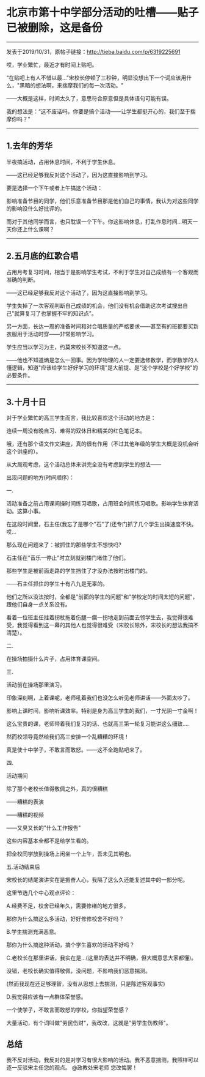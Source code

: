 # 北京市第十中学部分活动的吐槽——贴子已被删除，这是备份
-----------------------------------------------------
发表于2019/10/31，原帖子链接：http://tieba.baidu.com/p/6319225691

哎，学业繁忙，最近才有时间上贴吧。

“在贴吧上有人不惜以最...”宋校长停顿了三秒钟，明显没想出下一个词应该用什么，"黑暗的想法啊，来揣摩我们的每一次活动。"

——大概是这样，时间太久了，意思符合原意但是具体语句可能有误。

我的想法是：“这不废话吗，你要是搞个活动——让学生都挺开心的，我们至于揣摩你吗？”



-------------------
1.去年的芳华
-------------------
半夜搞活动，占用休息时间，不利于学生休息。

——这已经足够我反对这个活动了，因为这直接影响到学习。

要是选择一个下午或者上午搞这个活动：

影响准备节目的同学，他们乐意准备节目那是他们自己的事情，我认为对这些同学的影响没什么好批评的。

而对于其他同学而言，也只耽误一个下午。你这影响休息，打乱作息时间...明天一天你还上什么课啊？



------------------
2.五月底的红歌合唱
------------------
占用月考复习时间，相当于是影响学生考试，不利于学生对自己成绩有一个客观而准确的判断。

——这已经足够我反对这个活动了，因为这直接影响到学习。

学生失掉了一次客观判断自己成绩的机会，他们没有机会借助这次考试搜出自己"就算复习了也掌握不牢的知识点"。

另一方面，长达一周的准备时间和对合唱质量的严格要求——甚至有的班都要买新衣服用于活动时穿——非常影响学习。

学生应当以学习为主，约莫宋校长不知道这一点。

——他也不知道熵是怎么一回事。因为学物理的人一定要选修数学，而学数学的人懂逻辑，知道"应该给学生好好学习的环境"是大前提、是"这个学校是个好学校"的必要条件。



------------------
3.十月十日
------------------
对于学业繁忙的高三学生而言，我比较喜欢这个活动的地方是：

连续一周没有晚自习、难得的双休日和精美的红色笔记本。

哦，还有那个语文作文讲座，真的很有作用（不过其他年级的学生大概是没机会听这个讲座的）。

从大局观考虑，这个活动总体来讲完全没有考虑到学生的想法——

出现问题的地方(时间顺序)：




一.

活动准备之前占用课间操时间练习唱歌，占用班会时间练习唱歌。影响学生体育活动。这算小事。

在这段时间里，石主任(我忘了是哪个"石"了)还专门抓了几个学生出操速度不快。哎...


那么现在问题来了：被抓住的那些学生不想快吗?

石主任在"音乐一停止"时立刻就到楼门堵住了他们。

那些学生是被前面走路的学生挡住了才没办法按时出楼门的。

——石主任抓住的学生十有八九是无辜的。

他们之所以没法按时，全都是"前面的学生的问题"和"学校定的时间太短的问题"，跟他们自身一点关系没有。

看着一位班主任拄着拐杖拖着伤腿一瘸一拐地走到前面去领学生去，我觉得很难受，我觉得看到这一幕的其他人也觉得很难受（宋校长除外，宋校长的想法我搞不清楚）。


二.

在操场拍摄什么片子，占用体育课空间。




三.

活动前在操场那里演习。

印象深刻啊，上着课呢，老师吼着我们也没怎么听见老师讲话——外面太吵了。

影响上课时间，影响听课效率。特别是身为高三学生的我们，一寸光阴一寸金啊！

这么宝贵的课，老师带着我们复习的话、也就高三第一轮复习能讲这么细致....

然而校领导竟然给我们高三安排一个乱糟糟的环境！

真是使十中学子，不敢言而敢怒。——这不全跑贴吧来了。


四.

活动期间

除了那个老校长值得敬佩之外，真的很糟糕

——糟糕的表演

——糟糕的视频

——又臭又长的"什么工作报告"

这些内容基本全都不是给学生看的。

把全校同学放到操场上闲坐一个上午，吾未见其明也。


五.活动结束后

宋校长的结尾演讲实在是振奋人心，我隔了这么久还能复述其中的一部分呢。

这里节选几个中心观点评论：

A.经费不足，校舍已经年久，需要修缮的地方很多。

那你为什么搞这么多活动，好好修修校舍不好吗？

B.学生揣测充满恶意。

那你为什么搞这种活动，搞个学生喜欢的活动不好吗？

C.老校长在那里讲话，我实在是...(这里的表达并不明确，但大概意思大家都懂)。

没错，老校长确实值得敬佩，没问题，不影响我们恶意揣测。

(然而我现在还足够理智，没有从思想上去揣测，只是陈述客观事实)

D.我觉得应该有一点群体荣誉感。

一个使学子，不敢言而敢怒的学校，你指望荣誉感？

大量活动，有个词叫做"劳民伤财"，我改改，这就是"劳学生伤教师"。


总结
------------------------
我不反对活动，我反对的是对学习有很大影响的活动。我不恶意揣测，我照样可以逐一反驳宋主任您的观点。
@政教处宋老师 您改悔罢！
